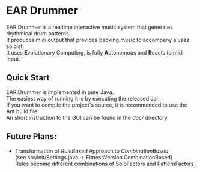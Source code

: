 # EAR Drummer

EAR Drummer is a realtime interactive music system that generates rhythmical drum patterns.\
It produces midi output that provides backing music to accompany a Jazz soloist.\
It uses **E**volutionary Computing, is fully **A**utonomous and **R**eacts to midi input.

## Quick Start

EAR Drummer is implemented in pure Java.\
The easiest way of running it is by executing the released Jar.\
If you want to compile the project's source, it is recommended to use the Ant build file.\
An short instruction to the GUI can be found in the *doc/* directory.

## Future Plans:

* Transformation of *RuleBased* Approach to *CombinationBased*\
(see src/init/Settings.java -> FitnessVersion.CombinationBased)\
Rules become different combinations of SoloFactors and PatternFactors

